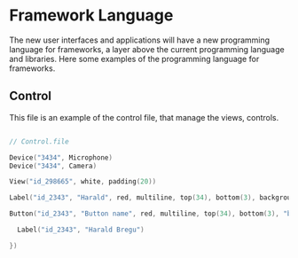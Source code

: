 # Framework Language
The new user interfaces and applications will have a new programming language for frameworks, a layer above the current programming language and libraries. Here some examples of the programming language for frameworks.

## Control
This file is an example of the control file, that manage the views, controls.

```swift

// Control.file

Device("3434", Microphone)
Device("3434", Camera)

View("id_298665", white, padding(20))

Label("id_2343", "Harald", red, multiline, top(34), bottom(3), backgroundWhite)

Button("id_2343", "Button name", red, multiline, top(34), bottom(3), "backgroundWhite", func() {

  Label("id_2343", "Harald Bregu")

})

```

